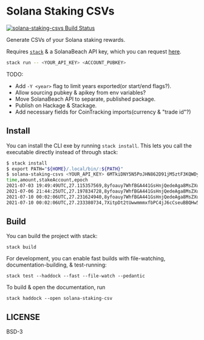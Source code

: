 # Solana Staking CSVs

[![solana-staking-csvs Build Status](https://github.com/prikhi/solana-staking-csvs/actions/workflows/main.yml/badge.svg)](https://github.com/prikhi/solana-staking-csvs/actions/workflows/main.yml)


Generate CSVs of your Solana staking rewards.

Requires [`stack`][get-stack] & a SolanaBeach API key, which you can request
[here][solanabeach-api].

```sh
stack run -- <YOUR_API_KEY> <ACCOUNT_PUBKEY>
```

TODO:

* Add `-Y <year>` flag to limit years exported(or start/end flags?).
* Allow sourcing pubkey & apikey from env variables?
* Move SolanaBeach API to separate, published package.
* Publish on Hackage & Stackage.
* Add necessary fields for CoinTracking imports(currency & "trade id"?)

[get-stack]: https://docs.haskellstack.org/en/stable/README/
[solanabeach-api]: https://github.com/solana-beach/api


## Install

You can install the CLI exe by running `stack install`. This lets you call the
executable directly instead of through stack:

```sh
$ stack install
$ export PATH="${HOME}/.local/bin/:${PATH}"
$ solana-staking-csvs <YOUR_API_KEY> 6MTkiDNY5N5PoJHN862D91jM5ztF3KQWDyBeobo2rSgK
time,amount,stakeAccount,epoch
2021-07-03 19:49:49UTC,27.115357569,8yfoauy7WhfBGA441GsHnjQedeAga8MsZXu8Pn16xMmY,197
2021-07-06 21:44:25UTC,27.197834728,8yfoauy7WhfBGA441GsHnjQedeAga8MsZXu8Pn16xMmY,198
2021-07-10 00:02:06UTC,27.231624940,8yfoauy7WhfBGA441GsHnjQedeAga8MsZXu8Pn16xMmY,199
2021-07-10 00:02:06UTC,27.233380734,7XitpDt2tUwwmmmxfbPC4jJ6cCseuBBQHw5p6kWqmqvn,199
```


## Build

You can build the project with stack:

```code
stack build
```

For development, you can enable fast builds with file-watching,
documentation-building, & test-running:

```code
stack test --haddock --fast --file-watch --pedantic
```

To build & open the documentation, run

```code
stack haddock --open solana-staking-csv
```


## LICENSE

BSD-3
